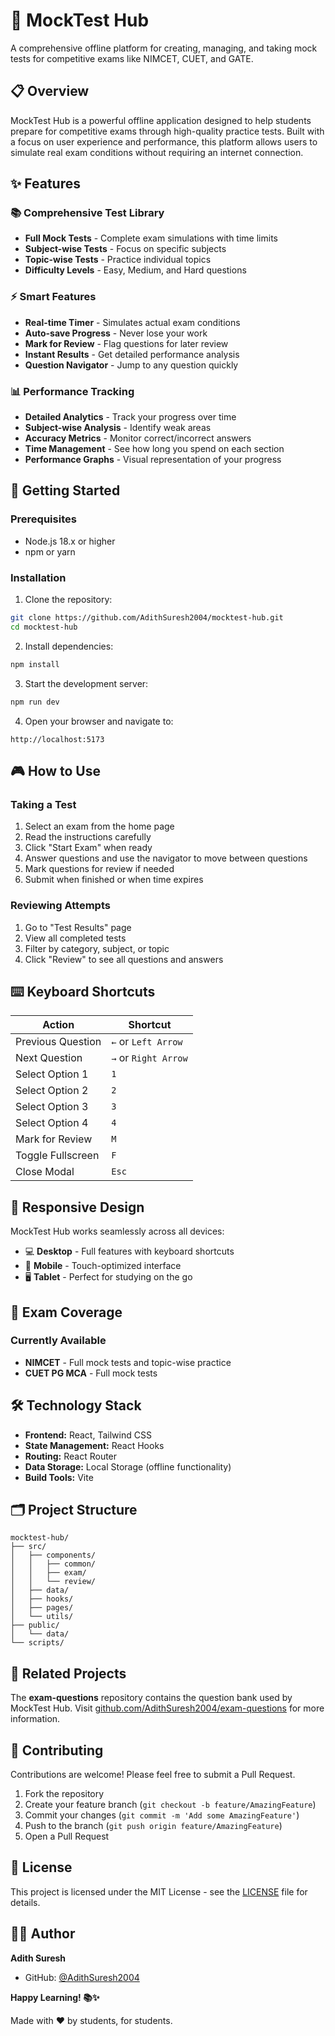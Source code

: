 # 🎯 MockTest Hub

A comprehensive offline platform for creating, managing, and taking mock tests for competitive exams like NIMCET, CUET, and GATE.

## 📋 Overview

MockTest Hub is a powerful offline application designed to help students prepare for competitive exams through high-quality practice tests. Built with a focus on user experience and performance, this platform allows users to simulate real exam conditions without requiring an internet connection.

## ✨ Features

### 📚 Comprehensive Test Library
- **Full Mock Tests** - Complete exam simulations with time limits
- **Subject-wise Tests** - Focus on specific subjects
- **Topic-wise Tests** - Practice individual topics
- **Difficulty Levels** - Easy, Medium, and Hard questions

### ⚡ Smart Features
- **Real-time Timer** - Simulates actual exam conditions
- **Auto-save Progress** - Never lose your work
- **Mark for Review** - Flag questions for later review
- **Instant Results** - Get detailed performance analysis
- **Question Navigator** - Jump to any question quickly

### 📊 Performance Tracking
- **Detailed Analytics** - Track your progress over time
- **Subject-wise Analysis** - Identify weak areas
- **Accuracy Metrics** - Monitor correct/incorrect answers
- **Time Management** - See how long you spend on each section
- **Performance Graphs** - Visual representation of your progress

## 🚀 Getting Started

### Prerequisites
- Node.js 18.x or higher
- npm or yarn

### Installation

1. Clone the repository:
```bash
git clone https://github.com/AdithSuresh2004/mocktest-hub.git
cd mocktest-hub
```

2. Install dependencies:
```bash
npm install
```

3. Start the development server:
```bash
npm run dev
```

4. Open your browser and navigate to:
```
http://localhost:5173
```

## 🎮 How to Use

### Taking a Test

1. Select an exam from the home page
2. Read the instructions carefully
3. Click "Start Exam" when ready
4. Answer questions and use the navigator to move between questions
5. Mark questions for review if needed
6. Submit when finished or when time expires

### Reviewing Attempts

1. Go to "Test Results" page
2. View all completed tests
3. Filter by category, subject, or topic
4. Click "Review" to see all questions and answers

## ⌨️ Keyboard Shortcuts

| Action | Shortcut |
|--------|----------|
| Previous Question | `←` or `Left Arrow` |
| Next Question | `→` or `Right Arrow` |
| Select Option 1 | `1` |
| Select Option 2 | `2` |
| Select Option 3 | `3` |
| Select Option 4 | `4` |
| Mark for Review | `M` |
| Toggle Fullscreen | `F` |
| Close Modal | `Esc` |

## 📱 Responsive Design

MockTest Hub works seamlessly across all devices:
- 💻 **Desktop** - Full features with keyboard shortcuts
- 📱 **Mobile** - Touch-optimized interface
- 🖥️ **Tablet** - Perfect for studying on the go

## 🎯 Exam Coverage

### Currently Available
- **NIMCET** - Full mock tests and topic-wise practice
- **CUET PG MCA** - Full mock tests

## 🛠️ Technology Stack

- **Frontend:** React, Tailwind CSS
- **State Management:** React Hooks
- **Routing:** React Router
- **Data Storage:** Local Storage (offline functionality)
- **Build Tools:** Vite

## 🗂️ Project Structure

```
mocktest-hub/
├── src/
│   ├── components/
│   │   ├── common/
│   │   ├── exam/
│   │   └── review/
│   ├── data/
│   ├── hooks/
│   ├── pages/
│   └── utils/
├── public/
│   └── data/
└── scripts/
```

## 🔄 Related Projects

The **exam-questions** repository contains the question bank used by MockTest Hub. Visit [github.com/AdithSuresh2004/exam-questions](https://github.com/AdithSuresh2004/exam-questions) for more information.

## 🤝 Contributing

Contributions are welcome! Please feel free to submit a Pull Request.

1. Fork the repository
2. Create your feature branch (`git checkout -b feature/AmazingFeature`)
3. Commit your changes (`git commit -m 'Add some AmazingFeature'`)
4. Push to the branch (`git push origin feature/AmazingFeature`)
5. Open a Pull Request

## 📝 License

This project is licensed under the MIT License - see the [LICENSE](LICENSE) file for details.

## 👨‍💻 Author

**Adith Suresh**
- GitHub: [@AdithSuresh2004](https://github.com/AdithSuresh2004)

**Happy Learning! 📚✨**

Made with ❤️ by students, for students.